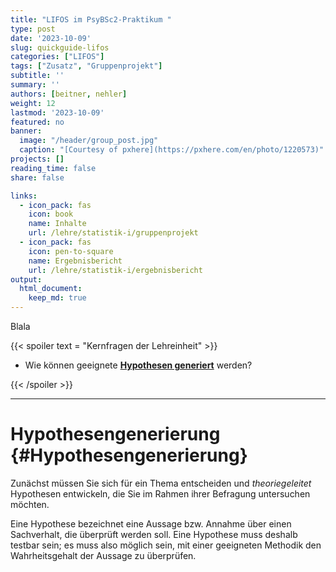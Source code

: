 ```yaml
---
title: "LIFOS im PsyBSc2-Praktikum " 
type: post
date: '2023-10-09' 
slug: quickguide-lifos
categories: ["LIFOS"] 
tags: ["Zusatz", "Gruppenprojekt"] 
subtitle: ''
summary: '' 
authors: [beitner, nehler]
weight: 12
lastmod: '2023-10-09'
featured: no
banner:
  image: "/header/group_post.jpg"
  caption: "[Courtesy of pxhere](https://pxhere.com/en/photo/1220573)"
projects: []
reading_time: false
share: false

links:
  - icon_pack: fas
    icon: book
    name: Inhalte
    url: /lehre/statistik-i/gruppenprojekt
  - icon_pack: fas
    icon: pen-to-square
    name: Ergebnisbericht
    url: /lehre/statistik-i/ergebnisbericht
output:
  html_document:
    keep_md: true
---
```






Blala


{{< spoiler text = "Kernfragen der Lehreinheit" >}}
- Wie können geeignete [**Hypothesen generiert**](#Hypothesengenerierung) werden?

{{< /spoiler >}}

***

# Hypothesengenerierung {#Hypothesengenerierung}
Zunächst müssen Sie sich für ein Thema entscheiden und *theoriegeleitet* Hypothesen entwickeln, die Sie im Rahmen ihrer Befragung untersuchen möchten.

Eine Hypothese bezeichnet eine Aussage bzw. Annahme über einen Sachverhalt, die überprüft werden soll. Eine Hypothese muss deshalb testbar sein; es muss also möglich sein, mit einer geeigneten Methodik den Wahrheitsgehalt der Aussage zu überprüfen.


